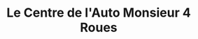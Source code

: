 ---
title: "Le Centre de l'Auto Monsieur 4 Roues"
url: /gatineau/le-centre-de-lauto-monsieur-4-roues/
shop: car repair
---